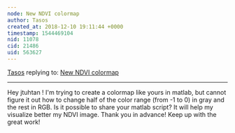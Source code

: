 ```yaml
---
node: New NDVI colormap
author: Tasos
created_at: 2018-12-10 19:11:44 +0000
timestamp: 1544469104
nid: 11078
cid: 21486
uid: 563627
---
```




[Tasos](../profile/Tasos) replying to: [New NDVI colormap](../notes/cfastie/08-26-2014/new-ndvi-colormap)

----
 Hey  jtuhtan ! I'm trying to create a colormap like yours in matlab, but cannot figure it out how to change half of the color range (from -1 to 0) in gray and the rest in RGB. Is it possible to share your matlab script? It will help my visualize better my NDVI image. Thank you in advance! Keep up with the great work!